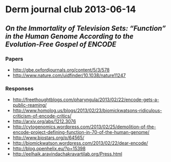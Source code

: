 Derm journal club 2013-06-14
=========================

*On the Immortality of Television Sets: “Function” in the Human Genome According to the Evolution-Free Gospel of ENCODE*
---------------------------

### Papers
* http://gbe.oxfordjournals.org/content/5/3/578
* http://www.nature.com/uidfinder/10.1038/nature11247

### Responses
* http://freethoughtblogs.com/pharyngula/2013/02/22/encode-gets-a-public-reaming/
* http://www.homolog.us/blogs/2013/02/23/biomickwatsons-ridiculous-criticism-of-encode-critics/
* http://arxiv.org/abs/1212.3076
* http://cytogenomics.wordpress.com/2013/02/25/demolition-of-the-encode-project-defining-function-in-70-of-the-human-genome/
* http://www.biostars.org/p/64565/
* http://biomickwatson.wordpress.com/2013/02/22/dear-encode/
* http://blog.openhelix.eu/?p=15398
* http://eelhaik.aravindachakravartilab.org/Press.html
